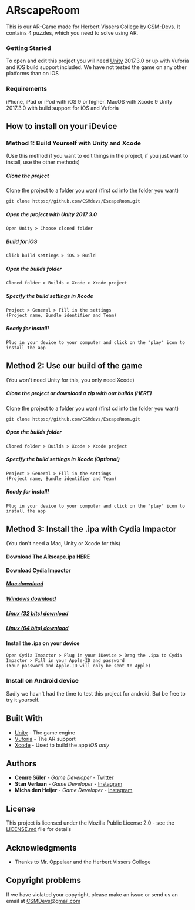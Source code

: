 # ARscapeRoom

This is our AR-Game made for Herbert Vissers College by [CSM-Devs](csmdevs.github.io).
It contains 4 puzzles, which you need to solve using AR.

### Getting Started

To open and edit this project you will need [Unity](https://unity3d.com) 2017.3.0 or up with Vuforia and iOS build support included. We have not tested the game on any other platforms than on iOS

### Requirements
iPhone, iPad or iPod with iOS 9 or higher.
MacOS with Xcode 9
Unity 2017.3.0 with build support for iOS and Vuforia

## How to install on your iDevice

### Method 1: Build Yourself with Unity and Xcode
(Use this method if you want to edit things in the project, if you just want to install, use the other methods)
##### Clone the project
Clone the project to a folder you want (first cd into the folder you want)
```
git clone https://github.com/CSMdevs/EscapeRoom.git
```

##### Open the project with Unity 2017.3.0

```
Open Unity > Choose cloned folder
```

##### Build for iOS

```
Click build settings > iOS > Build
```

##### Open the builds folder

```
Cloned folder > Builds > Xcode > Xcode project
```


##### Specify the build settings in Xcode

```
Project > General > Fill in the settings
(Project name, Bundle identifier and Team)
```
##### Ready for install!

```
Plug in your device to your computer and click on the "play" icon to install the app
```


## Method 2: Use our build of the game
(You won't need Unity for this, you only need Xcode)
##### Clone the project or download a zip with our builds (HERE)
Clone the project to a folder you want (first cd into the folder you want)
```
git clone https://github.com/CSMdevs/EscapeRoom.git
```

##### Open the builds folder

```
Cloned folder > Builds > Xcode > Xcode project
```
##### Specify the build settings in Xcode (Optional)

```
Project > General > Fill in the settings
(Project name, Bundle identifier and Team)
```
##### Ready for install!

```
Plug in your device to your computer and click on the "play" icon to install the app
```
## Method 3: Install the .ipa with Cydia Impactor
(You don't need a Mac, Unity or Xcode for this)
#### Download The ARscape.ipa HERE

#### Download Cydia Impactor
##### [Mac download](https://cydia.saurik.com/api/latest/1)
##### [Windows download](https://cydia.saurik.com/api/latest/2)
##### [Linux (32 bits) download](https://cydia.saurik.com/api/latest/4)
#####  [Linux (64 bits) download](https://cydia.saurik.com/api/latest/5)


#### Install the .ipa on your device
```
Open Cydia Impactor > Plug in your iDevice > Drag the .ipa to Cydia Impactor > Fill in your Apple-ID and password
(Your password and Apple-ID will only be sent to Apple)
```
### Install on Android device

Sadly we havn't had the time to test this project for android. But be free to try it yourself.


## Built With

* [Unity](https://unity3d.com/) -  The game engine
* [Vuforia](https://www.vuforia.com) - The AR support
* [Xcode](https://developer.apple.com/xcode/) - Used to build the app *iOS only*


## Authors

* **Cemre Süler** - *Game Developer* - [Twitter](https://twitter.com/Cemre2002Cemre)
* **Stan Verlaan** - *Game Developer* - [Instagram](https://www.instagram.com/stanverlaan/)
* **Micha den Heijer** - *Game Developer* - [Instagram](https://www.instagram.com/michabeste/)


## License

This project is licensed under the Mozilla Public License 2.0 - see the [LICENSE.md](LICENSE.md) file for details

## Acknowledgments

* Thanks to Mr. Oppelaar  and the Herbert Vissers College

## Copyright problems
If we have violated your copyright, please make an issue or send us an email at CSMDevs@gmail.com
